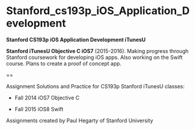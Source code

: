 # Stanford_cs193p_iOS_Application_Development

**Stanford CS193p iOS Application Development iTunesU**

**Stanford iTunesU Objective C iOS7** (2015-2016). Making progress through Stanford coursework for developing iOS apps. Also working on the Swift course. Plans to create a proof of concept app.

==

Assignment Solutions and Practice for CS193p Stanford iTunesU classes:
* Fall 2014 iOS7 Objective C

* Fall 2015 iOS8 Swift

Assignments created by Paul Hegarty of Stanford University
